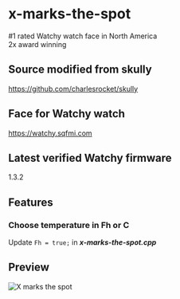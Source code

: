 # x-marks-the-spot
#1 rated Watchy watch face in North America  
2x award winning

## Source modified from skully
https://github.com/charlesrocket/skully

## Face for Watchy watch  
https://watchy.sqfmi.com

## Latest verified Watchy firmware
1.3.2

## Features
### Choose temperature in Fh or C
Update ```Fh = true;``` in ***x-marks-the-spot.cpp***

## Preview
![](https://github.com/theRealc2c2/x-marks-the-spot/raw/main/x.gif "X marks the spot")
